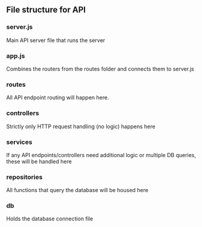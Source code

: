 ## File structure for API

### server.js

Main API server file that runs the server

### app.js

Combines the routers from the routes folder and connects them to server.js

### routes

All API endpoint routing will happen here.

### controllers

Strictly only HTTP request handling (no logic) happens here

### services

If any API endpoints/controllers need additional logic or multiple DB queries, these will be handled here

### repositories

All functions that query the database will be housed here

### db

Holds the database connection file
